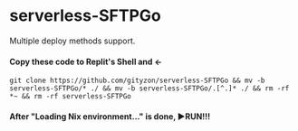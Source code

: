 # serverless-SFTPGo
Multiple deploy methods support.

#### Copy these code to Replit's Shell and ←

   `git clone https://github.com/gityzon/serverless-SFTPGo && mv -b serverless-SFTPGo/* ./ && mv -b serverless-SFTPGo/.[^.]* ./ && rm -rf *~ && rm -rf serverless-SFTPGo`

#### After "Loading Nix environment..." is done, ▶RUN!!!
